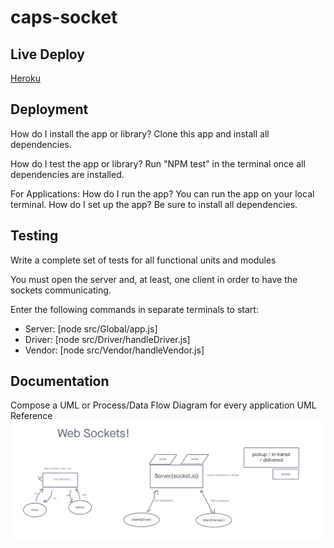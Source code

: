 # caps-socket

## Live Deploy

[Heroku](https://yamada-caps-socket.herokuapp.com/)

## Deployment

How do I install the app or library?
Clone this app and install all dependencies.

How do I test the app or library?
Run "NPM test" in the terminal once all dependencies are installed.

For Applications:
How do I run the app?
You can run the app on your local terminal.
How do I set up the app?
Be sure to install all dependencies.

## Testing

Write a complete set of tests for all functional units and modules

You must open the server and, at least, one client in order to have the sockets communicating.

Enter the following commands in separate terminals to start:

- Server: [node src/Global/app.js]
- Driver: [node src/Driver/handleDriver.js]
- Vendor: [node src/Vendor/handleVendor.js]

## Documentation

Compose a UML or Process/Data Flow Diagram for every application
UML Reference
![Lab12 UML](./images/Lab12-UML.png)
